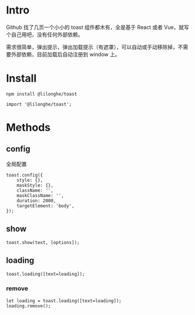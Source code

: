 # Intro
Github 找了几页一个小小的 toast 组件都木有，全是基于 React 或者 Vue，就写个自己用吧，没有任何外部依赖。

需求很简单，弹出提示，弹出加载提示（有遮罩），可以自动或手动移除掉，不需要外部依赖，目前加载后自动注册到 window 上。

# Install
```
npm install @lilonghe/toast
```
```
import '@lilonghe/toast';
```

# Methods

## config
全局配置  
```
toast.config({
    style: {},
    maskStyle: {},
    className: '',
    maskClassName: '',
    duration: 2000,
    targetElement: 'body',
});
```
## show
```
toast.show(text, [options]);
```

## loading
```
toast.loading([text=loading]);
```

### remove
```
let loading = toast.loading([text=loading]);
loading.remove();
```
